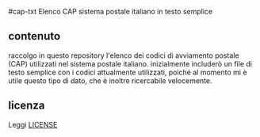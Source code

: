 #cap-txt
Elenco CAP sistema postale italiano in testo semplice

## contenuto
raccolgo in questo repository l'elenco dei codici di avviamento postale (CAP) utilizzati nel sistema postale italiano.
inizialmente includerò un file di testo semplice con i codici attualmente utilizzati, poiché al momento mi è utile questo tipo di dato, che è inoltre ricercabile velocemente.

## licenza
Leggi [LICENSE][1]

[1]: LICENSE